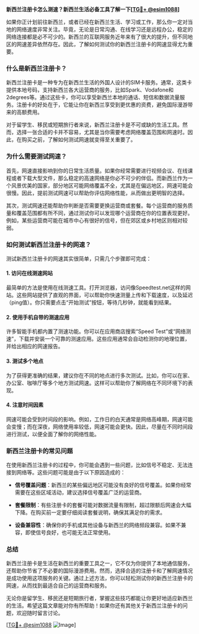 **新西兰注册卡怎么测速？新西兰生活必备工具了解一下[[TG💪+ @esim1088](https://t.me/s/esim1088)]**

如果你正计划前往新西兰，或者已经在新西兰生活、学习或工作，那么你一定对当地的网络速度非常关注。毕竟，无论是日常沟通、在线学习还是远程办公，稳定的网络连接都是必不可少的。新西兰的互联网服务近年来有了很大的提升，但不同地区的网速差异依然存在。因此，了解如何测试你的新西兰注册卡的网速显得尤为重要。

### 什么是新西兰注册卡？

新西兰注册卡是一种专为在新西兰生活的外国人设计的SIM卡服务。通常，这类卡提供本地号码，支持新西兰各大运营商的服务，比如Spark、Vodafone和2degrees等。通过这些卡，你可以享受新西兰本地的通话、短信和数据流量服务。注册卡的好处在于，它能让你在新西兰享受到更优惠的资费，避免国际漫游带来的高额费用。

对于留学生、移民或短期旅行者来说，新西兰注册卡是不可或缺的生活工具。然而，选择一张合适的卡并不容易，尤其是当你需要考虑网络覆盖范围和网速时。因此，在购买之前，了解如何测试网速就变得至关重要了。

### 为什么需要测试网速？

首先，网速直接影响到你的日常生活质量。如果你经常需要进行视频会议、在线课程或者下载大型文件，那么稳定的高速网络是你必不可少的伴侣。而新西兰作为一个风景优美的国家，部分地区可能网络覆盖不全，尤其是在偏远地区，网速可能会很慢。因此，提前测试网速可以帮助你评估网络性能，从而做出更明智的选择。

其次，测试网速还能帮助你判断是否需要更换运营商或套餐。每个运营商的服务质量和覆盖范围都有所不同，通过测试你可以发现哪个运营商在你的位置表现更好。例如，某些运营商可能在城市中心有很好的信号，但在郊区或乡村地区则相对较弱。

### 如何测试新西兰注册卡的网速？

测试新西兰注册卡的网速其实很简单，只需几个步骤即可完成：

#### 1. 访问在线测速网站

最简单的方法是使用在线测速工具。打开浏览器，访问像Speedtest.net这样的网站。这些网站提供了直观的界面，可以帮助你快速测量上传和下载速度，以及延迟（ping值）。你只需要点击“开始测试”按钮，等待几秒钟，就能看到结果。

#### 2. 使用手机自带的测速应用

许多智能手机都内置了测速功能。你可以在应用商店搜索“Speed Test”或“网络测速”，下载并安装一个可靠的测速应用。这些应用通常会自动检测你的地理位置，并给出相应的网速报告。

#### 3. 测试多个地点

为了获得更准确的结果，建议你在不同的地点进行多次测试。比如，你可以在家、办公室、咖啡厅等多个地方测试网速。这样可以帮助你了解网络在不同环境下的表现。

#### 4. 注意时间因素

网速可能会受到时间段的影响。例如，工作日的白天通常是网络高峰期，网速可能会变慢；而在深夜，网络使用率较低，网速可能会更快。因此，尽量在不同时间段进行测试，以便全面了解你的网络性能。

### 新西兰注册卡的常见问题

在使用新西兰注册卡的过程中，你可能会遇到一些问题，比如信号不稳定、无法连接到网络等。这些问题可能是由于以下原因造成的：

- **信号覆盖问题**：新西兰的某些偏远地区可能没有良好的信号覆盖。如果你经常需要在这些区域活动，建议选择信号覆盖广泛的运营商。
  
- **套餐限制**：有些注册卡的套餐可能对数据流量有限制，超过限额后网速会大幅下降。在购买前一定要仔细阅读套餐说明，确保其满足你的需求。

- **设备兼容性**：确保你的手机或其他设备与新西兰的网络频段兼容。如果不兼容，即使信号良好，也可能无法正常使用。

### 总结

新西兰注册卡是生活在新西兰的重要工具之一，它不仅为你提供了本地通信服务，还帮助你节省了不必要的国际漫游费用。然而，选择合适的注册卡和了解网速情况是成功使用这项服务的关键。通过上述方法，你可以轻松测试你的新西兰注册卡的网速，从而找到最适合自己的运营商和服务。

无论你是留学生、移民还是短期旅行者，掌握这些技巧都能让你更好地适应新西兰的生活。希望这篇文章能对你有所帮助！如果你还有其他关于新西兰注册卡的问题，欢迎随时留言讨论。

[[TG💪+ @esim1088](https://t.me/s/esim1088) ![Image](https://i.postimg.cc/4NQfJmqS/Snipaste-2025-05-13-00-14-12.png)]